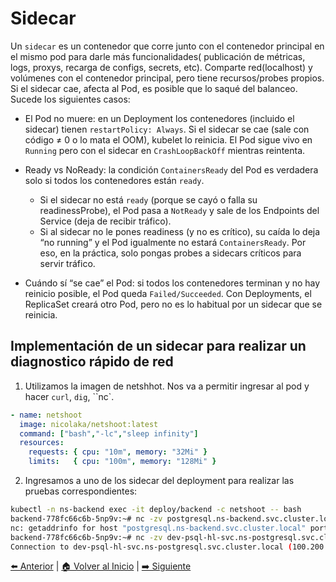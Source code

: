 # Sidecar

Un `sidecar` es un contenedor que corre junto con el contenedor principal en el mismo pod para darle más funcionalidades( publicación de métricas, logs, proxys, recarga de configs, secrets, etc). Comparte red(localhost) y volúmenes con el contenedor principal, pero tiene recursos/probes propios. Si el sidecar cae, afecta al Pod, es posible que lo saqué del balanceo. Sucede los siguientes casos:

* El Pod no muere: en un Deployment los contenedores (incluido el sidecar) tienen `restartPolicy: Always`. Si el sidecar se cae (sale con código ≠ 0 o lo mata el OOM), kubelet lo reinicia. El Pod sigue vivo en `Running` pero con el sidecar en `CrashLoopBackOff` mientras reintenta.

* Ready vs NoReady: la condición `ContainersReady` del Pod es verdadera solo si todos los contenedores están `ready`.
    * Si el sidecar no está `ready` (porque se cayó o falla su readinessProbe), el Pod pasa a `NotReady` y sale de los Endpoints del Service (deja de recibir tráfico).
    * Si al sidecar no le pones readiness (y no es crítico), su caída lo deja “no running” y el Pod igualmente no estará `ContainersReady`. Por eso, en la práctica, solo pongas probes a sidecars críticos para servir tráfico.
* Cuándo sí “se cae” el Pod: si todos los contenedores terminan y no hay reinicio posible, el Pod queda `Failed/Succeeded`. Con Deployments, el ReplicaSet creará otro Pod, pero no es lo habitual por un sidecar que se reinicia.



## Implementación de un sidecar para realizar un diagnostico rápido de red

1. Utilizamos la imagen de netshhot. Nos va a permitir ingresar al pod y hacer `curl`, `dig`, ``nc`.

```yaml
- name: netshoot
  image: nicolaka/netshoot:latest
  command: ["bash","-lc","sleep infinity"]
  resources:
    requests: { cpu: "10m", memory: "32Mi" }
    limits:   { cpu: "100m", memory: "128Mi" }

```

2. Ingresamos a uno de los sidecar del deployment para realizar las pruebas correspondientes:

```bash
kubectl -n ns-backend exec -it deploy/backend -c netshoot -- bash
backend-778fc66c6b-5np9v:~# nc -zv postgresql.ns-backend.svc.cluster.local 5432
nc: getaddrinfo for host "postgresql.ns-backend.svc.cluster.local" port 5432: Name does not resolve
backend-778fc66c6b-5np9v:~# nc -zv dev-psql-hl-svc.ns-postgresql.svc.cluster.local 5432
Connection to dev-psql-hl-svc.ns-postgresql.svc.cluster.local (100.200.5.24) 5432 port [tcp/postgresql] succeeded!
```

[⬅️ Anterior](../initContainers/initContainers.md) | [🏠 Volver al Inicio](../README.md) | [➡️ Siguiente](../esearch/esearch.md) 
